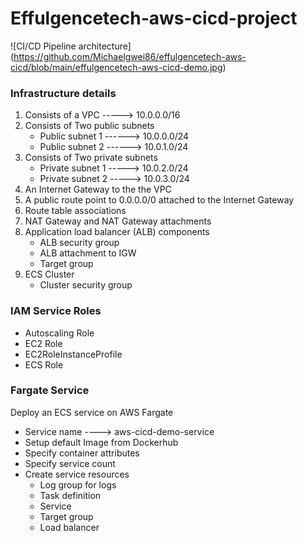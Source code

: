 # Effulgencetech-aws-cicd-project
![CI/CD Pipeline architecture]
(https://github.com/Michaelgwei86/effulgencetech-aws-cicd/blob/main/effulgencetech-aws-cicd-demo.jpg)

### Infrastructure details
1. Consists of a VPC -----> 10.0.0.0/16
2. Consists of Two public subnets
    - Public subnet 1 ------> 10.0.0.0/24
    - Public subnet 2 ------> 10.0.1.0/24
3. Consists of Two private subnets
    - Private subnet 1 -----> 10.0.2.0/24
    - Private subnet 2 -----> 10.0.3.0/24
4. An Internet Gateway to the the VPC
5. A public route point to 0.0.0.0/0 attached to the Internet Gateway
6. Route table associations
7. NAT Gateway and NAT Gateway attachments
8. Application load balancer (ALB) components
    - ALB security group
    - ALB attachment to IGW
    - Target group
9. ECS Cluster
    - Cluster security group

### IAM Service Roles
- Autoscaling Role
- EC2 Role
- EC2RoleInstanceProfile
- ECS Role

### Fargate Service 
Deploy an ECS service on  AWS Fargate
- Service name ----> aws-cicd-demo-service
- Setup default Image from Dockerhub
- Specify container attributes
- Specify service count
- Create service resources
    - Log group for logs
    - Task definition
    - Service
    - Target group
    - Load balancer
